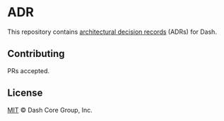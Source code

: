 # ADR

This repository contains [architectural decision records](https://adr.github.io/) (ADRs) for Dash.

## Contributing

PRs accepted.

## License

[MIT](./LICENSE) © Dash Core Group, Inc.
